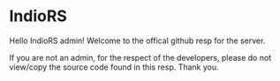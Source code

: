 IndioRS
=======

Hello IndioRS admin! Welcome to the offical github resp for the server.

If you are not an admin, for the respect of the developers, please do not view/copy
the source code found in this resp. Thank you.
